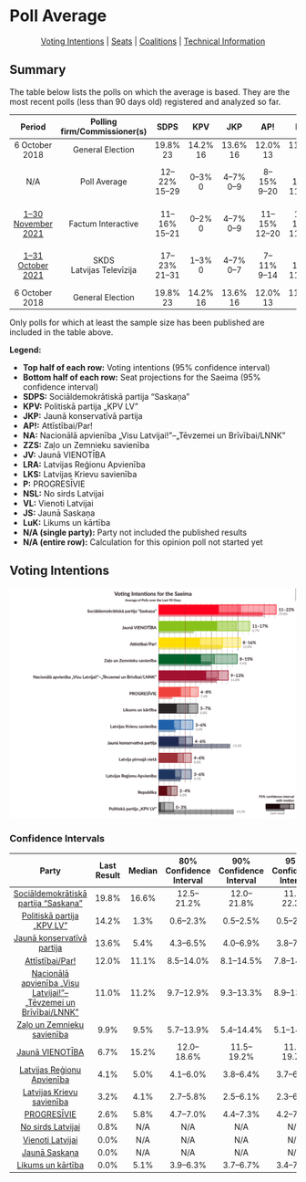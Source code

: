 # Poll Average

<p align="center"><a href="#voting-intentions">Voting Intentions</a> | <a href="#seats">Seats</a> | <a href="#coalitions">Coalitions</a> | <a href="#technical-information">Technical Information</a></p>

## Summary

The table below lists the polls on which the average is based. They are the most recent polls (less than 90 days old) registered and analyzed so far.

| Period     | Polling firm/Commissioner(s) | SDPS | KPV | JKP | AP! | NA | ZZS | JV | LRA | LKS | P | NSL | VL | JS | LuK |
|:----------:|:----------------------------:|:--:|:--:|:--:|:--:|:--:|:--:|:--:|:--:|:--:|:--:|:--:|:--:|:--:|:--:|
| 6 October 2018 | General Election | 19.8% <br> 23 | 14.2% <br> 16 | 13.6% <br> 16 | 12.0% <br> 13 | 11.0% <br> 13 | 9.9% <br> 11 | 6.7% <br> 8 | 4.1% <br> 0 | 3.2% <br> 0 | 2.6% <br> 0 | 0.8% <br> 0 | 0.0% <br> 0 | 0.0% <br> 0 | 0.0% <br> 0 |
| N/A | Poll Average | 12–22% <br> 15–29 | 0–3% <br> 0 | 4–7% <br> 0–9 | 8–15% <br> 9–20 | 9–14% <br> 11–17 | 5–15% <br> 6–19 | 11–20% <br> 12–25 | 4–7% <br> 0–7 | 2–6% <br> 0–8 | 4–8% <br> 0–9 | N/A <br> N/A | N/A <br> N/A | N/A <br> N/A | 3–7% <br> 0–10 |
| [1–30 November 2021](2021-11-30-FactumInteractive.html) | Factum Interactive | 11–16% <br> 15–21 | 0–2% <br> 0 | 4–7% <br> 0–9 | 11–15% <br> 12–20 | 10–14% <br> 11–18 | 5–8% <br> 0–11 | 15–20% <br> 18–26 | 4–7% <br> 0–7 | 2–5% <br> 0 | 5–8% <br> 0–10 | N/A <br> N/A | N/A <br> N/A | N/A <br> N/A | 4–7% <br> 0–10 |
| [1–31 October 2021](2021-10-31-SKDS.html) | SKDS <br> Latvijas Televīzija | 17–23% <br> 21–31 | 1–3% <br> 0 | 4–7% <br> 0–7 | 7–11% <br> 9–14 | 9–13% <br> 11–17 | 11–15% <br> 12–19 | 11–15% <br> 12–19 | 4–6% <br> 0–7 | 4–7% <br> 0–8 | 4–7% <br> 0–8 | N/A <br> N/A | N/A <br> N/A | N/A <br> N/A | 3–6% <br> 0–7 |
| 6 October 2018 | General Election | 19.8% <br> 23 | 14.2% <br> 16 | 13.6% <br> 16 | 12.0% <br> 13 | 11.0% <br> 13 | 9.9% <br> 11 | 6.7% <br> 8 | 4.1% <br> 0 | 3.2% <br> 0 | 2.6% <br> 0 | 0.8% <br> 0 | 0.0% <br> 0 | 0.0% <br> 0 | 0.0% <br> 0 |

Only polls for which at least the sample size has been published are included in the table above.

**Legend:**
+ **Top half of each row:** Voting intentions (95% confidence interval)
+ **Bottom half of each row:** Seat projections for the Saeima (95% confidence interval)
+ **SDPS:** Sociāldemokrātiskā partija “Saskaņa”
+ **KPV:** Politiskā partija „KPV LV”
+ **JKP:** Jaunā konservatīvā partija
+ **AP!:** Attīstībai/Par!
+ **NA:** Nacionālā apvienība „Visu Latvijai!”–„Tēvzemei un Brīvībai/LNNK”
+ **ZZS:** Zaļo un Zemnieku savienība
+ **JV:** Jaunā VIENOTĪBA
+ **LRA:** Latvijas Reģionu Apvienība
+ **LKS:** Latvijas Krievu savienība
+ **P:** PROGRESĪVIE
+ **NSL:** No sirds Latvijai
+ **VL:** Vienoti Latvijai
+ **JS:** Jaunā Saskaņa
+ **LuK:** Likums un kārtība
+ **N/A (single party):** Party not included the published results
+ **N/A (entire row):** Calculation for this opinion poll not started yet

## Voting Intentions

![Graph with voting intentions not yet produced](average.png "Voting Intentions")

### Confidence Intervals

| Party | Last Result | Median | 80% Confidence Interval | 90% Confidence Interval | 95% Confidence Interval | 99% Confidence Interval |
|:-----:|:-----------:|:------:|:-----------------------:|:-----------------------:|:-----------------------:|:-----------------------:|
| <a href="#sociāldemokrātiskā-partija-“saskaņa”">Sociāldemokrātiskā partija “Saskaņa”</a> | 19.8% | 16.6% | 12.5–21.2% |12.0–21.8% | 11.6–22.3% | 10.9–23.3% |
| <a href="#politiskā-partija-„kpv-lv”">Politiskā partija „KPV LV”</a> | 14.2% | 1.3% | 0.6–2.3% |0.5–2.5% | 0.5–2.8% | 0.3–3.2% |
| <a href="#jaunā-konservatīvā-partija">Jaunā konservatīvā partija</a> | 13.6% | 5.4% | 4.3–6.5% |4.0–6.9% | 3.8–7.2% | 3.4–7.8% |
| <a href="#attīstībai/par!">Attīstībai/Par!</a> | 12.0% | 11.1% | 8.5–14.0% |8.1–14.5% | 7.8–14.9% | 7.1–15.8% |
| <a href="#nacionālā-apvienība-„visu-latvijai!”–„tēvzemei-un-brīvībai/lnnk”">Nacionālā apvienība „Visu Latvijai!”–„Tēvzemei un Brīvībai/LNNK”</a> | 11.0% | 11.2% | 9.7–12.9% |9.3–13.3% | 8.9–13.8% | 8.3–14.6% |
| <a href="#zaļo-un-zemnieku-savienība">Zaļo un Zemnieku savienība</a> | 9.9% | 9.5% | 5.7–13.9% |5.4–14.4% | 5.1–14.9% | 4.7–15.8% |
| <a href="#jaunā-vienotība">Jaunā VIENOTĪBA</a> | 6.7% | 15.2% | 12.0–18.6% |11.5–19.2% | 11.1–19.7% | 10.4–20.6% |
| <a href="#latvijas-reģionu-apvienība">Latvijas Reģionu Apvienība</a> | 4.1% | 5.0% | 4.1–6.0% |3.8–6.4% | 3.7–6.6% | 3.3–7.2% |
| <a href="#latvijas-krievu-savienība">Latvijas Krievu savienība</a> | 3.2% | 4.1% | 2.7–5.8% |2.5–6.1% | 2.3–6.5% | 2.0–7.1% |
| <a href="#progresīvie">PROGRESĪVIE</a> | 2.6% | 5.8% | 4.7–7.0% |4.4–7.3% | 4.2–7.7% | 3.7–8.3% |
| <a href="#no-sirds-latvijai">No sirds Latvijai</a> | 0.8% | N/A | N/A |N/A | N/A | N/A |
| <a href="#vienoti-latvijai">Vienoti Latvijai</a> | 0.0% | N/A | N/A |N/A | N/A | N/A |
| <a href="#jaunā-saskaņa">Jaunā Saskaņa</a> | 0.0% | N/A | N/A |N/A | N/A | N/A |
| <a href="#likums-un-kārtība">Likums un kārtība</a> | 0.0% | 5.1% | 3.9–6.3% |3.7–6.7% | 3.4–7.0% | 3.0–7.6% |

